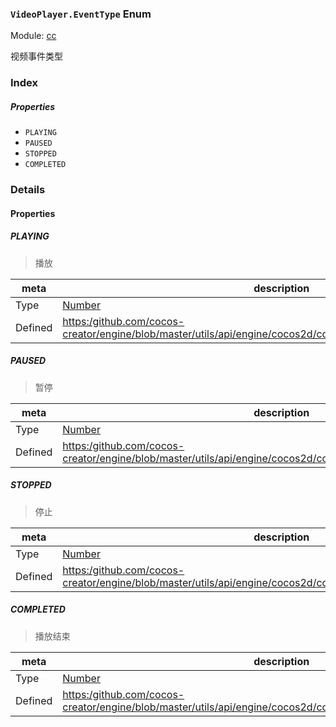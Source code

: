 ### `VideoPlayer.EventType` Enum



Module: [cc](../modules/cc.md)




视频事件类型

### Index

##### Properties

  - `PLAYING`
  - `PAUSED`
  - `STOPPED`
  - `COMPLETED`

### Details

#### Properties


##### PLAYING

> 播放

| meta | description |
|------|-------------|
| Type | <a href="https://developer.mozilla.org/en/JavaScript/Reference/Global_Objects/Number" class="crosslink external" target="_blank">Number</a> |
| Defined | [https:/github.com/cocos-creator/engine/blob/master/utils/api/engine/cocos2d/core/components/CCVideoPlayer.js:32](https:/github.com/cocos-creator/engine/blob/master/utils/api/engine/cocos2d/core/components/CCVideoPlayer.js#L32) |



##### PAUSED

> 暂停

| meta | description |
|------|-------------|
| Type | <a href="https://developer.mozilla.org/en/JavaScript/Reference/Global_Objects/Number" class="crosslink external" target="_blank">Number</a> |
| Defined | [https:/github.com/cocos-creator/engine/blob/master/utils/api/engine/cocos2d/core/components/CCVideoPlayer.js:37](https:/github.com/cocos-creator/engine/blob/master/utils/api/engine/cocos2d/core/components/CCVideoPlayer.js#L37) |



##### STOPPED

> 停止

| meta | description |
|------|-------------|
| Type | <a href="https://developer.mozilla.org/en/JavaScript/Reference/Global_Objects/Number" class="crosslink external" target="_blank">Number</a> |
| Defined | [https:/github.com/cocos-creator/engine/blob/master/utils/api/engine/cocos2d/core/components/CCVideoPlayer.js:42](https:/github.com/cocos-creator/engine/blob/master/utils/api/engine/cocos2d/core/components/CCVideoPlayer.js#L42) |



##### COMPLETED

> 播放结束

| meta | description |
|------|-------------|
| Type | <a href="https://developer.mozilla.org/en/JavaScript/Reference/Global_Objects/Number" class="crosslink external" target="_blank">Number</a> |
| Defined | [https:/github.com/cocos-creator/engine/blob/master/utils/api/engine/cocos2d/core/components/CCVideoPlayer.js:47](https:/github.com/cocos-creator/engine/blob/master/utils/api/engine/cocos2d/core/components/CCVideoPlayer.js#L47) |


